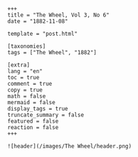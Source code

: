 
    +++
    title = "The Wheel, Vol 3, No 6"
    date = "1882-11-08"

    template = "post.html"

    [taxonomies]
    tags = ["The Wheel", "1882"]

    [extra]
    lang = "en"
    toc = true
    comment = true
    copy = true
    math = false
    mermaid = false
    display_tags = true
    truncate_summary = false
    featured = false
    reaction = false
    +++

    ![header](/images/The Wheel/header.png)

    